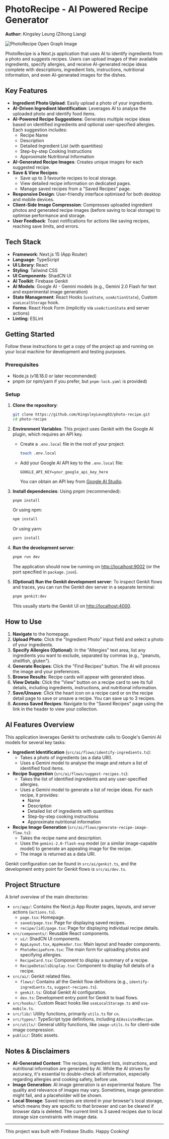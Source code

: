 
# PhotoRecipe - AI Powered Recipe Generator
**Author:** Kingsley Leung (Zihong Liang)  

![PhotoRecipe Open Graph Image](src/app/opengraph-image.png)  

PhotoRecipe is a Next.js application that uses AI to identify ingredients from a photo and suggests recipes. Users can upload images of their available ingredients, specify allergies, and receive AI-generated recipe ideas complete with descriptions, ingredient lists, instructions, nutritional information, and even AI-generated images for the dishes.

## Key Features

*   **Ingredient Photo Upload**: Easily upload a photo of your ingredients.
*   **AI-Driven Ingredient Identification**: Leverages AI to analyse the uploaded photo and identify food items.
*   **AI-Powered Recipe Suggestions**: Generates multiple recipe ideas based on identified ingredients and optional user-specified allergies. Each suggestion includes:
    *   Recipe Name
    *   Description
    *   Detailed Ingredient List (with quantities)
    *   Step-by-step Cooking Instructions
    *   Approximate Nutritional Information
*   **AI-Generated Recipe Images**: Creates unique images for each suggested recipe.
*   **Save & View Recipes**:
    *   Save up to 3 favourite recipes to local storage.
    *   View detailed recipe information on dedicated pages.
    *   Manage saved recipes from a "Saved Recipes" page.
*   **Responsive Design**: User-friendly interface optimised for both desktop and mobile devices.
*   **Client-Side Image Compression**: Compresses uploaded ingredient photos and generated recipe images (before saving to local storage) to optimise performance and storage.
*   **User Feedback**: Toast notifications for actions like saving recipes, reaching save limits, and errors.

## Tech Stack

*   **Framework**: Next.js 15 (App Router)
*   **Language**: TypeScript
*   **UI Library**: React
*   **Styling**: Tailwind CSS
*   **UI Components**: ShadCN UI
*   **AI Toolkit**: Firebase Genkit
*   **AI Models**: Google AI - Gemini models (e.g., Gemini 2.0 Flash for text and experimental image generation)
*   **State Management**: React Hooks (`useState`, `useActionState`), Custom `useLocalStorage` hook.
*   **Forms**: React Hook Form (implicitly via `useActionState` and server actions)
*   **Linting**: ESLint

## Getting Started

Follow these instructions to get a copy of the project up and running on your local machine for development and testing purposes.

### Prerequisites

*   Node.js (v18.18.0 or later recommended)
*   pnpm (or npm/yarn if you prefer, but `pnpm-lock.yaml` is provided)

### Setup

1.  **Clone the repository**:
    ```bash
    git clone https://github.com/KingsleyLeung03/photo-recipe.git 
    cd photo-recipe
    ```

2.  **Environment Variables**:
    This project uses Genkit with the Google AI plugin, which requires an API key.
    *   Create a `.env.local` file in the root of your project:
        ```bash
        touch .env.local
        ```
    *   Add your Google AI API key to the `.env.local` file:
        ```
        GOOGLE_API_KEY=your_google_api_key_here
        ```
        You can obtain an API key from [Google AI Studio](https://aistudio.google.com/app/apikey).

3.  **Install dependencies**:
    Using pnpm (recommended):
    ```bash
    pnpm install
    ```
    Or using npm:
    ```bash
    npm install
    ```
    Or using yarn:
    ```bash
    yarn install
    ```

4.  **Run the development server**:
    ```bash
    pnpm run dev
    ```
    The application should now be running on [http://localhost:9002](http://localhost:9002) (or the port specified in `package.json`).

5.  **(Optional) Run the Genkit development server**:
    To inspect Genkit flows and traces, you can run the Genkit dev server in a separate terminal:
    ```bash
    pnpm genkit:dev
    ```
    This usually starts the Genkit UI on [http://localhost:4000](http://localhost:4000).

## How to Use

1.  **Navigate** to the homepage.
2.  **Upload Photo**: Click the "Ingredient Photo" input field and select a photo of your ingredients.
3.  **Specify Allergies (Optional)**: In the "Allergies" text area, list any ingredients you want to exclude, separated by commas (e.g., "peanuts, shellfish, gluten").
4.  **Generate Recipes**: Click the "Find Recipes" button. The AI will process the image and your preferences.
5.  **Browse Results**: Recipe cards will appear with generated ideas.
6.  **View Details**: Click the "View" button on a recipe card to see its full details, including ingredients, instructions, and nutritional information.
7.  **Save/Unsave**: Click the heart icon on a recipe card or on the recipe detail page to save or unsave a recipe. You can save up to 3 recipes.
8.  **Access Saved Recipes**: Navigate to the "Saved Recipes" page using the link in the header to view your collection.

## AI Features Overview

This application leverages Genkit to orchestrate calls to Google's Gemini AI models for several key tasks:

*   **Ingredient Identification** (`src/ai/flows/identify-ingredients.ts`):
    *   Takes a photo of ingredients (as a data URI).
    *   Uses a Gemini model to analyse the image and return a list of identified food items.
*   **Recipe Suggestion** (`src/ai/flows/suggest-recipes.ts`):
    *   Takes the list of identified ingredients and any user-specified allergies.
    *   Uses a Gemini model to generate a list of recipe ideas. For each recipe, it provides:
        *   Name
        *   Description
        *   Detailed list of ingredients with quantities
        *   Step-by-step cooking instructions
        *   Approximate nutritional information
*   **Recipe Image Generation** (`src/ai/flows/generate-recipe-image-flow.ts`):
    *   Takes the recipe name and description.
    *   Uses the `gemini-2.0-flash-exp` model (or a similar image-capable model) to generate an appealing image for the recipe.
    *   The image is returned as a data URI.

Genkit configuration can be found in `src/ai/genkit.ts`, and the development entry point for Genkit flows is `src/ai/dev.ts`.

## Project Structure

A brief overview of the main directories:

*   `src/app/`: Contains the Next.js App Router pages, layouts, and server actions (`actions.ts`).
    *   `page.tsx`: Homepage.
    *   `saved/page.tsx`: Page for displaying saved recipes.
    *   `recipe/[id]/page.tsx`: Page for displaying individual recipe details.
*   `src/components/`: Reusable React components.
    *   `ui/`: ShadCN UI components.
    *   `AppLayout.tsx`, `AppHeader.tsx`: Main layout and header components.
    *   `PhotoRecipeForm.tsx`: The main form for uploading photos and specifying allergies.
    *   `RecipeCard.tsx`: Component to display a summary of a recipe.
    *   `RecipeDetailsDisplay.tsx`: Component to display full details of a recipe.
*   `src/ai/`: Genkit related files.
    *   `flows/`: Contains all the Genkit flow definitions (e.g., `identify-ingredients.ts`, `suggest-recipes.ts`).
    *   `genkit.ts`: Global Genkit AI configuration.
    *   `dev.ts`: Development entry point for Genkit to load flows.
*   `src/hooks/`: Custom React hooks like `useLocalStorage.ts` and `use-mobile.ts`.
*   `src/lib/`: Utility functions, primarily `utils.ts` for `cn`.
*   `src/types/`: TypeScript type definitions, including `AIAssistedRecipe`.
*   `src/utils/`: General utility functions, like `image-utils.ts` for client-side image compression.
*   `public/`: Static assets.

## Notes & Disclaimers

*   **AI-Generated Content**: The recipes, ingredient lists, instructions, and nutritional information are generated by AI. While the AI strives for accuracy, it's essential to double-check all information, especially regarding allergies and cooking safety, before use.
*   **Image Generation**: AI image generation is an experimental feature. The quality and relevance of images may vary. Sometimes, image generation might fail, and a placeholder will be shown.
*   **Local Storage**: Saved recipes are stored in your browser's local storage, which means they are specific to that browser and can be cleared if browser data is deleted. The current limit is 3 saved recipes due to local storage size constraints with image data.

---

This project was built with Firebase Studio.
Happy Cooking!
```
